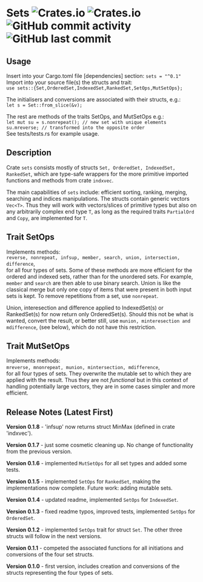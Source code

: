 # Sets ![Crates.io](https://img.shields.io/crates/v/sets?logo=rust) ![Crates.io](https://img.shields.io/crates/d/sets?logo=rust) ![GitHub commit activity](https://img.shields.io/github/commit-activity/m/liborty/sets?label=commits&logo=github) ![GitHub last commit](https://img.shields.io/github/last-commit/liborty/sets?label=last&logo=github)

## Usage

Insert into your Cargo.toml file [dependencies] section: `sets = "^0.1"`  
Import into your source file(s) the structs and trait:  
```use sets::{Set,OrderedSet,IndexedSet,RankedSet,SetOps,MutSetOps};```

The initialisers and conversions are associated with their structs, e.g.:  
```let s = Set::from_slice(&v);```

The rest are methods of the traits SetOps, and MutSetOps e.g.:  
`let mut su = s.nonrepeat(); // new set with unique elements`  
`su.mreverse; // transformed into the opposite order`  
See tests/tests.rs for example usage.

## Description

Crate `sets` consists mostly of structs `Set, OrderedSet, IndexedSet, RankedSet`, which are type-safe wrappers for the more primitive imported functions and methods from crate `indxvec`.

The main capabilities of `sets` include: efficient sorting, ranking, merging, searching and indices manipulations. The structs contain generic vectors `Vec<T>`. Thus they will work with vectors/slices of primitive types but also on any arbitrarily complex end type `T`, as long as the required traits `PartialOrd` and `Copy`, are implemented for `T`.

## Trait SetOps

Implements methods:  
`reverse, nonrepeat, infsup, member, search, union, intersection, difference`,  
for all four types of sets. Some of these methods are more efficient for the ordered and indexed sets, rather than for the unordered sets. For example, `member` and `search` are then able to use binary search. Union is like the classical merge but only one copy of items that were present in both input sets is kept. To remove repetitions from a set, use `nonrepeat`.

Union, interesection and difference applied to IndexedSet(s) or RankedSet(s) for now return only OrderedSet(s). Should this not be what is wanted, convert the result, or better still, use `munion, minteresection and mdifference`, (see below), which do not have this restriction.

## Trait MutSetOps

Implements methods:  
`mreverse, mnonrepeat, munion, mintersection, mdifference`,  
for all four types of sets. They overwrite the mutable set to which they are applied with the result. Thus they are not *functional* but in this context of handling potentially large vectors, they are in some cases simpler and more efficient.

## Release Notes (Latest First)

**Version 0.1.8** - 'infsup' now returns struct MinMax (defined in crate 'indxvec').

**Version 0.1.7** - just some cosmetic cleaning up. No change of functionality from the previous version.

**Version 0.1.6** - implemented `MutSetOps` for all set types and added some tests.

**Version 0.1.5** - implemented `SetOps` for `RankedSet`, making the implementations now complete. Future work: adding  mutable sets.

**Version 0.1.4** - updated readme, implemented `SetOps` for `IndexedSet`.

**Version 0.1.3** - fixed readme typos, improved tests, implemented `SetOps` for `OrderedSet`.

**Version 0.1.2** - implemented `SetOps` trait for struct `Set`. The other three structs will follow in the next versions.

**Version 0.1.1** - competed the associated functions for all initiations and conversions of the four set structs.

**Version 0.1.0** - first version, includes creation and conversions of the structs representing the four types of sets.
